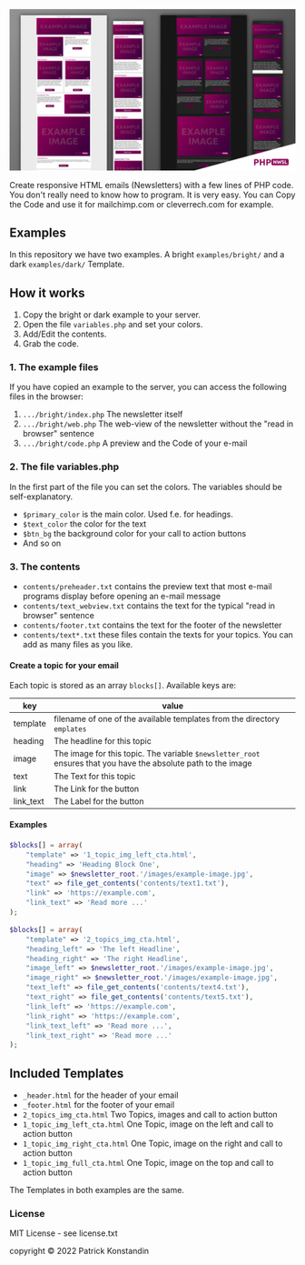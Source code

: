![](readme-header.jpg)

Create responsive HTML emails (Newsletters) with a few lines of PHP code. 
You don't really need to know how to program. It is very easy.
You can Copy the Code and use it for mailchimp.com or cleverrech.com for example.

## Examples

In this repository we have two examples. 
A bright ```examples/bright/``` and a dark ```examples/dark/``` Template.

## How it works

1. Copy the bright or dark example to your server.
2. Open the file `variables.php` and set your colors.
3. Add/Edit the contents.
4. Grab the code.

### 1. The example files

If you have copied an example to the server, you can access the following files in the browser:

1. `.../bright/index.php` The newsletter itself
2. `.../bright/web.php` The web-view of the newsletter without the "read in browser" sentence
3. `.../bright/code.php` A preview and the Code of your e-mail

### 2. The file variables.php

In the first part of the file you can set the colors. The variables should be self-explanatory.

* `$primary_color` is the main color. Used f.e. for headings.
* `$text_color` the color for the text
* `$btn_bg` the background color for your call to action buttons
* And so on

### 3. The contents

* `contents/preheader.txt` contains the preview text that most e-mail programs display before opening an e-mail message
* `contents/text_webview.txt` contains the text for the typical "read in browser" sentence
* `contents/footer.txt` contains the text for the footer of the newsletter
* `contents/text*.txt` these files contain the texts for your topics. You can add as many files as you like.

#### Create a topic for your email

Each topic is stored as an array `blocks[]`. Available keys are:

| key       | value                                                                                                          |
|-----------|----------------------------------------------------------------------------------------------------------------|
| template  | filename of one of the available templates from the directory `emplates`                                       |
| heading   | The headline for this topic                                                                                    |
| image     | The image for this topic. The variable `$newsletter_root` ensures that you have the absolute path to the image |
| text      | The Text for this topic                                                                                        |
| link      | The Link for the button                                                                                        |
| link_text | The Label for the button                                                                                       |                            

#### Examples

```php
$blocks[] = array(
    "template" => '1_topic_img_left_cta.html',
    "heading" => 'Heading Block One',
    "image" => $newsletter_root.'/images/example-image.jpg',
    "text" => file_get_contents('contents/text1.txt'),
    "link" => 'https://example.com',
    "link_text" => 'Read more ...'
);
```
```php
$blocks[] = array(
    "template" => '2_topics_img_cta.html',
    "heading_left" => 'The left Headline',
    "heading_right" => 'The right Headline',
    "image_left" => $newsletter_root.'/images/example-image.jpg',
    "image_right" => $newsletter_root.'/images/example-image.jpg',
    "text_left" => file_get_contents('contents/text4.txt'),
    "text_right" => file_get_contents('contents/text5.txt'),
    "link_left" => 'https://example.com',
    "link_right" => 'https://example.com',
    "link_text_left" => 'Read more ...',
    "link_text_right" => 'Read more ...'
);
```

## Included Templates

* ```_header.html``` for the header of your email
* ```_footer.html``` for the footer of your email
* ```2_topics_img_cta.html``` Two Topics, images and call to action button
* ```1_topic_img_left_cta.html``` One Topic, image on the left and call to action button
* ```1_topic_img_right_cta.html``` One Topic, image on the right and call to action button
* ```1_topic_img_full_cta.html``` One Topic, image on the top and call to action button

The Templates in both examples are the same.


### License

MIT License - see license.txt

copyright © 2022 Patrick Konstandin

